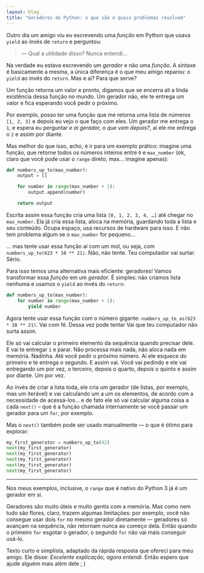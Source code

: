 ```yaml
---
layout: blog
title: "Geradores do Python: o que são e quais problemas resolvem"
---
```


Outro dia um amigo viu eu escrevendo uma _função_ em Python que usava `yield` ao invés de `return` e perguntou:

> — Qual a utilidade disso? Nunca entendi…

Na verdade eu estava escrevendo um _gerador_ e não uma _função_. A sintaxe é basicamente a mesma, a única diferença é o que meu amigo reparou: o `yield` ao invés do `return`. Mas e aí? Para que serve?

Um função retorna um valor e pronto, digamos que se encerra ali a linda existência dessa função no mundo. Um gerador não, ele te entrega um valor e fica esperando você pedir o próximo.

Por exemplo, posso ter uma função que me retorna uma lista de números `[1, 2, 3]` e depois eu vejo o que faço com eles. Um gerador me entrega o `1`, e espera eu perguntar _e aí gerador, o que vem depois?_, aí ele me entrega o `2` e assim por diante.

Mas melhor do que isso, acho, é ir para um exemplo prático: imagine uma função, que retorne todos os números inteiros entre `0` e `max_number` (ok, claro que você pode usar o `range` direto, mas… imagine apenas):

```python
def numbers_up_to(max_number):
    output = []

    for number in range(max_number + 1):
        output.append(number)

    return output
```

Escrita assim essa função cria uma lista `[0, 1, 2, 3, 4, …]` até chegar no `max_number`. Ela já cria essa lista, aloca na memória, guardando toda a lista e seu conteúdo. Ocupa espaço, usa recursos de hardware para isso. E não tem problema algum se o `max_number` for pequeno…

… mas tente usar essa função aí com um mol, ou seja, com `numbers_up_to(623 * 10 ** 21)`. Não, não tente. Teu computador vai surtar. Sério.

Para isso temos uma alternativa mais eficiente: geradores! Vamos transformar essa _função_ em um _gerador_. É simples: não criamos lista nenhuma e usamos o `yield` ao invés do `return`:

```python
def numbers_up_to(max_number):
    for number in range(max_number + 1):
        yield number
```

Agora tente usar essa função com o número gigante: `numbers_up_to_as(623 * 10 ** 21)`. Vai com fé. Dessa vez pode tentar Vai que teu computador não surta assim.

Ele só vai calcular o primeiro elemento da sequência quando precisar dele. E vai te entregar `1` e parar. Não processa mais nada, não aloca nada em memória. Nadinha. Até você pedir o próximo número. Aí ele esquece do primeiro e te entrega o segundo. E assim vai. Você vai pedindo e ele vai entregando um por vez, o terceiro, depois o quarto, depois o quinto e assim por diante. Um por vez.

Ao invés de criar a lista toda, ele cria um gerador (de listas, por exemplo, mas um iterável) e vai calculando um a um os elementos, de acordo com a necessidade de acessá-los… e de fato ele só vai calcular alguma coisa a cada `next()` – que é a função chamada internamente se você passar um gerador para um `for`, por exemplo.

Mas o `next()` também pode ser usado manualmente — o que é ótimo para explorar:

```python
my_first_generator = numbers_up_to(42)
next(my_first_generator)
next(my_first_generator)
next(my_first_generator)
next(my_first_generator)
next(my_first_generator)
```

---

Nos meus exemplos, inclusive, o `range` que é nativo do Python 3 já é um gerador em si.

Geradores são muito úteis e muito gentis com a memória. Mas como nem tudo são flores, claro, trazem algumas limitações: por exemplo, você não consegue usar dois `for` no mesmo gerador diretamente — geradores só avançam na sequência, não retornam nunca ao começo dela. Então quando o primeiro `for` esgotar o gerador, o segundo `for` não vai mais conseguir usá-lo.

Texto curto e simplista, adaptado da rápida resposta que ofereci para meu amigo. Ele disse: _Excelente explicação, agora entendi._ Então espero que ajude alguém mais além dele ; )
